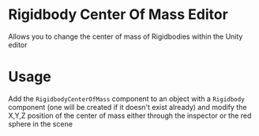 # Rigidbody Center Of Mass Editor
Allows you to change the center of mass of Rigidbodies within the Unity editor

# Usage
Add the `RigidbodyCenterOfMass` component to an object with a `Rigidbody` component (one will be created if it doesn't exist already) and modify the X,Y,Z position of the center of mass either through the inspector or the red sphere in the scene
